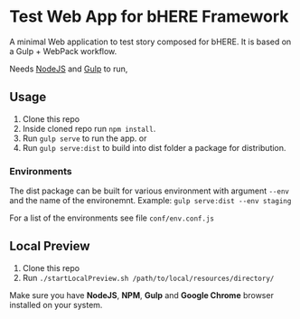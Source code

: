 # Test Web App for bHERE Framework

A minimal Web application to test story composed for bHERE.
It is based on a Gulp + WebPack workflow.

Needs [NodeJS](https://nodejs.org/it/) and [Gulp](http://gulpjs.com/) to run,

## Usage

1. Clone this repo
2. Inside cloned repo run `npm install`.
3. Run `gulp serve` to run the app.
or
4. Run `gulp serve:dist` to build into dist folder a package for distribution.

### Environments

The dist package can be built for various environment with argument `--env` and the name of the environemnt.
Example: `gulp serve:dist --env staging`

For a list of the environments see file `conf/env.conf.js`

## Local Preview

1. Clone this repo
2. Run `./startLocalPreview.sh /path/to/local/resources/directory/`

Make sure you have **NodeJS**, **NPM**, **Gulp** and **Google Chrome** browser installed on your system.
